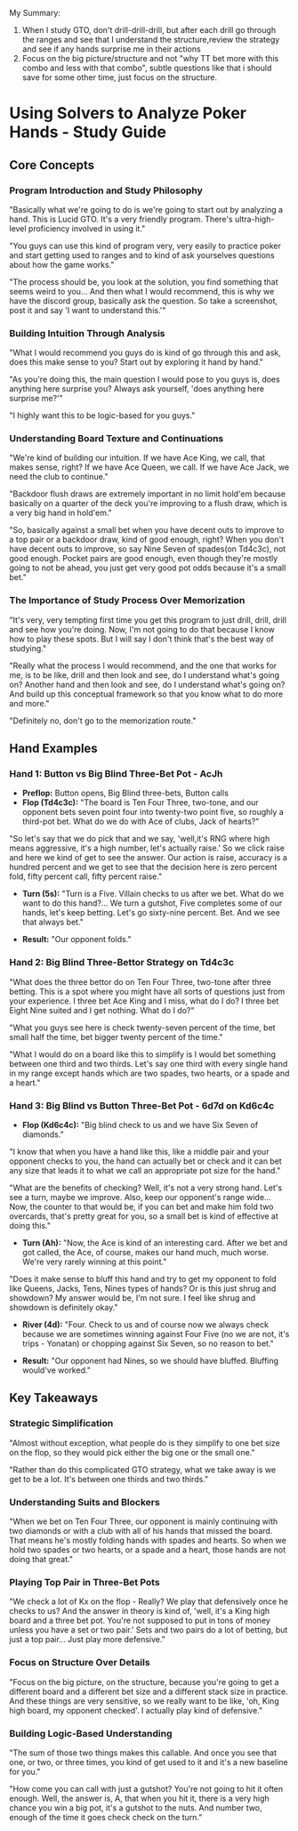 
My Summary:
1. When I study GTO, don't drill-drill-drill, but after each drill go through the ranges and see that I understand the structure,review the strategy and see if any hands surprise me in their actions
2. Focus on the big picture/structure and not "why TT bet more with this combo and less with that combo", subtle questions like that i should save for some other time, just focus on the structure.
# Using Solvers to Analyze Poker Hands - Study Guide

## Core Concepts

### Program Introduction and Study Philosophy

"Basically what we're going to do is we're going to start out by analyzing a hand. This is Lucid GTO. It's a very friendly program. There's ultra-high-level proficiency involved in using it."

"You guys can use this kind of program very, very easily to practice poker and start getting used to ranges and to kind of ask yourselves questions about how the game works."

"The process should be, you look at the solution, you find something that seems weird to you... And then what I would recommend, this is why we have the discord group, basically ask the question. So take a screenshot, post it and say 'I want to understand this.'"

### Building Intuition Through Analysis

"What I would recommend you guys do is kind of go through this and ask, does this make sense to you? Start out by exploring it hand by hand."

"As you're doing this, the main question I would pose to you guys is, does anything here surprise you? Always ask yourself, 'does anything here surprise me?'"

"I highly want this to be logic-based for you guys."

### Understanding Board Texture and Continuations

"We're kind of building our intuition. If we have Ace King, we call, that makes sense, right? If we have Ace Queen, we call. If we have Ace Jack, we need the club to continue."

"Backdoor flush draws are extremely important in no limit hold'em because basically on a quarter of the deck you're improving to a flush draw, which is a very big hand in hold'em."

"So, basically against a small bet when you have decent outs to improve to a top pair or a backdoor draw, kind of good enough, right? When you don't have decent outs to improve, so say Nine Seven of spades(on Td4c3c), not good enough. Pocket pairs are good enough, even though they're mostly going to not be ahead, you just get very good pot odds because it's a small bet."

### The Importance of Study Process Over Memorization

"It's very, very tempting first time you get this program to just drill, drill, drill and see how you're doing. Now, I'm not going to do that because I know how to play these spots. But I will say I don't think that's the best way of studying."

"Really what the process I would recommend, and the one that works for me, is to be like, drill and then look and see, do I understand what's going on? Another hand and then look and see, do I understand what's going on? And build up this conceptual framework so that you know what to do more and more."

"Definitely no, don't go to the memorization route."

## Hand Examples

### Hand 1: Button vs Big Blind Three-Bet Pot - AcJh

- **Preflop:** Button opens, Big Blind three-bets, Button calls
- **Flop (Td4c3c):** "The board is Ten Four Three, two-tone, and our opponent bets seven point four into twenty-two point five, so roughly a third-pot bet. What do we do with Ace of clubs, Jack of hearts?"

"So let's say that we do pick that and we say, 'well,it's RNG where high means aggressive, it's a high number, let's actually raise.' So we click raise and here we kind of get to see the answer. Our action is raise, accuracy is a hundred percent and we get to see that the decision here is zero percent fold, fifty percent call, fifty percent raise."

- **Turn (5s):** "Turn is a Five. Villain checks to us after we bet. What do we want to do this hand?... We turn a gutshot, Five completes some of our hands, let's keep betting. Let's go sixty-nine percent. Bet. And we see that always bet."
    
- **Result:** "Our opponent folds."
    

### Hand 2: Big Blind Three-Bettor Strategy on Td4c3c

"What does the three bettor do on Ten Four Three, two-tone after three betting. This is a spot where you might have all sorts of questions just from your experience. I three bet Ace King and I miss, what do I do? I three bet Eight Nine suited and I get nothing. What do I do?"

"What you guys see here is check twenty-seven percent of the time, bet small half the time, bet bigger twenty percent of the time."

"What I would do on a board like this to simplify is I would bet something between one third and two thirds. Let's say one third with every single hand in my range except hands which are two spades, two hearts, or a spade and a heart."

### Hand 3: Big Blind vs Button Three-Bet Pot - 6d7d on Kd6c4c

- **Flop (Kd6c4c):** "Big blind check to us and we have Six Seven of diamonds."

"I know that when you have a hand like this, like a middle pair and your opponent checks to you, the hand can actually bet or check and it can bet any size that leads it to what we call an appropriate pot size for the hand."

"What are the benefits of checking? Well, it's not a very strong hand. Let's see a turn, maybe we improve. Also, keep our opponent's range wide... Now, the counter to that would be, if you can bet and make him fold two overcards, that's pretty great for you, so a small bet is kind of effective at doing this."

- **Turn (Ah):** "Now, the Ace is kind of an interesting card. After we bet and got called, the Ace, of course, makes our hand much, much worse. We're very rarely winning at this point."

"Does it make sense to bluff this hand and try to get my opponent to fold like Queens, Jacks, Tens, Nines types of hands? Or is this just shrug and showdown? My answer would be, I'm not sure. I feel like shrug and showdown is definitely okay."

- **River (4d):** "Four. Check to us and of course now we always check because we are sometimes winning against Four Five (no we are not, it's trips - Yonatan) or chopping against Six Seven, so no reason to bet."
    
- **Result:** "Our opponent had Nines, so we should have bluffed. Bluffing would've worked."
    

## Key Takeaways

### Strategic Simplification

"Almost without exception, what people do is they simplify to one bet size on the flop, so they would pick either the big one or the small one."

"Rather than do this complicated GTO strategy, what we take away is we get to be a lot. It's between one thirds and two thirds."

### Understanding Suits and Blockers

"When we bet on Ten Four Three, our opponent is mainly continuing with two diamonds or with a club with all of his hands that missed the board. That means he's mostly folding hands with spades and hearts. So when we hold two spades or two hearts, or a spade and a heart, those hands are not doing that great."

### Playing Top Pair in Three-Bet Pots

"We check a lot of Kx on the flop - Really? We play that defensively once he checks to us? And the answer in theory is kind of, 'well, it's a King high board and a three bet pot. You're not supposed to put in tons of money unless you have a set or two pair.' Sets and two pairs do a lot of betting, but just a top pair... Just play more defensive."

### Focus on Structure Over Details

"Focus on the big picture, on the structure, because you're going to get a different board and a different bet size and a different stack size in practice. And these things are very sensitive, so we really want to be like, 'oh, King high board, my opponent checked'. I actually play kind of defensive."

### Building Logic-Based Understanding

"The sum of those two things makes this callable. And once you see that one, or two, or three times, you kind of get used to it and it's a new baseline for you."

"How come you can call with just a gutshot? You're not going to hit it often enough. Well, the answer is, A, that when you hit it, there is a very high chance you win a big pot, it's a gutshot to the nuts. And number two, enough of the time it goes check check on the turn."